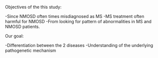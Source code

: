 Objectives of the this study:

-Since NMOSD often times misdiagnosed as MS
-MS treatment often harmful for NMOSD 
-From looking for pattern of abnormalities in MS and NMOSD patients. 

Our goal:

-Differentiation between the 2 diseases
-Understanding of the underlying pathogenetic mechanism

